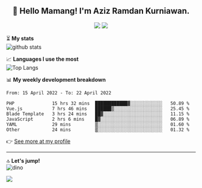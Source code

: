 <h2 align="center">👋 Hello Mamang! I'm Aziz Ramdan Kurniawan.</h2>  
<p align="center">
  <img src="https://komarev.com/ghpvc/?username=azizramdan">
  <img src="https://wakatime.com/badge/user/90056fa0-4c31-4eca-954e-2a3ac05896f9.svg">
</p>
    
⏳ **My stats**  
![github stats](https://github-readme-stats.vercel.app/api?username=azizramdan&show_icons=true&count_private=true&title_color=000&hide_border=true&hide_title=true)  

📈 **Languages I use the most**  
![Top Langs](https://github-readme-stats.vercel.app/api/top-langs/?username=azizramdan&layout=compact&langs_count=6&hide=tsql&hide_border=true&hide_title=true&exclude_repo=Futsal-Go,Futsal-Go-Admin,Sistem-Informasi-Sensus-Harian-Rawat-Inap)  

📊 **My weekly development breakdown**
<!--START_SECTION:waka-->

```text
From: 15 April 2022 - To: 22 April 2022

PHP              15 hrs 32 mins  ████████████▓░░░░░░░░░░░░   50.89 %
Vue.js           7 hrs 46 mins   ██████▒░░░░░░░░░░░░░░░░░░   25.45 %
Blade Template   3 hrs 24 mins   ██▓░░░░░░░░░░░░░░░░░░░░░░   11.15 %
JavaScript       2 hrs 6 mins    █▓░░░░░░░░░░░░░░░░░░░░░░░   06.89 %
YAML             29 mins         ▒░░░░░░░░░░░░░░░░░░░░░░░░   01.60 %
Other            24 mins         ▒░░░░░░░░░░░░░░░░░░░░░░░░   01.32 %
```

<!--END_SECTION:waka-->
👉 [See more at my profile](https://wakatime.com/@azizramdan)
***
🔝 **Let's jump!**  
![dino](https://raw.githubusercontent.com/azizramdan/azizramdan/master/dino.gif)  

![](https://hit.yhype.me/github/profile?user_id=27954794)

